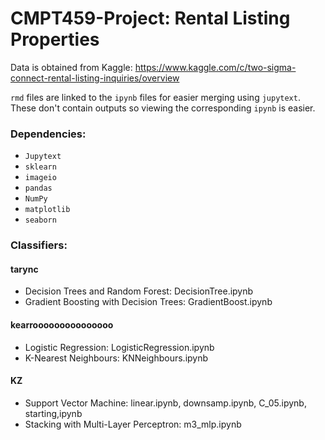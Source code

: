 # CMPT459-Project: Rental Listing Properties

Data is obtained from Kaggle: https://www.kaggle.com/c/two-sigma-connect-rental-listing-inquiries/overview

`rmd` files are linked to the `ipynb` files for easier merging using `jupytext`. These don't contain outputs so viewing the corresponding `ipynb` is easier.

### Dependencies:
  - `Jupytext`
  - `sklearn`
  - `imageio`
  - `pandas`
  - `NumPy`
  - `matplotlib`
  - `seaborn`

### Classifiers:

#### tarync
  - Decision Trees and Random Forest: DecisionTree.ipynb 
  - Gradient Boosting with Decision Trees: GradientBoost.ipynb 
 
#### kearrooooooooooooooo
  - Logistic Regression: LogisticRegression.ipynb 
  - K-Nearest Neighbours: KNNeighbours.ipynb 

#### KZ
  - Support Vector Machine: linear.ipynb, downsamp.ipynb, C_05.ipynb, starting,ipynb 
  - Stacking with Multi-Layer Perceptron: m3_mlp.ipynb 
  
     
